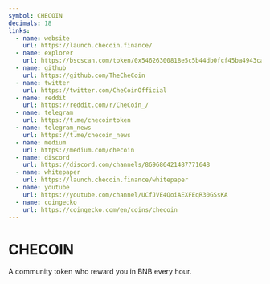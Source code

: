 ```yaml
---
symbol: CHECOIN
decimals: 18
links:
  - name: website
    url: https://launch.checoin.finance/
  - name: explorer
    url: https://bscscan.com/token/0x54626300818e5c5b44db0fcf45ba4943ca89a9e2
  - name: github
    url: https://github.com/TheCheCoin
  - name: twitter
    url: https://twitter.com/CheCoinOfficial
  - name: reddit
    url: https://reddit.com/r/CheCoin_/
  - name: telegram
    url: https://t.me/checointoken
  - name: telegram_news
    url: https://t.me/checoin_news
  - name: medium
    url: https://medium.com/checoin
  - name: discord
    url: https://discord.com/channels/869686421487771648
  - name: whitepaper
    url: https://launch.checoin.finance/whitepaper
  - name: youtube
    url: https://youtube.com/channel/UCfJVE4QoiAEXFEqR30GSsKA
  - name: coingecko
    url: https://coingecko.com/en/coins/checoin
---
```


# CHECOIN

A community token who reward you in BNB every hour.
